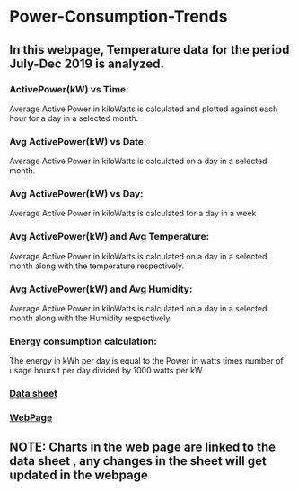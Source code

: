 # Power-Consumption-Trends

## In this webpage, Temperature data for the period July-Dec 2019 is analyzed.

### ActivePower(kW) vs Time:
 Average Active Power in kiloWatts is calculated and plotted against each hour for a day    in a selected month.

### Avg ActivePower(kW) vs Date:
 Average Active Power in kiloWatts is calculated on a day in a selected month.
        
### Avg ActivePower(kW) vs Day:
 Average Active Power in kiloWatts is calculated for a day in a week 

### Avg ActivePower(kW) and Avg Temperature: 
Average Active Power in kiloWatts is calculated on a day in a selected month along with the temperature respectively.

### Avg ActivePower(kW) and Avg Humidity:
Average Active Power in kiloWatts is calculated on a day in a selected month along with  the Humidity respectively.
      
### Energy consumption calculation:
 The energy in kWh per day  is equal to the Power in watts times number of usage hours t  per    day divided by 1000 watts per kW
 
 

### [Data sheet](https://docs.google.com/spreadsheets/d/1j-Zlqa5xSC52tAbO0DvhyyAt8wzeDHUXrPM9xR6hhR0/edit?usp=sharing)
### [WebPage](https://nishma25.github.io/Power-Consumption-Trends/project/index.html#)

## NOTE: Charts in the web page are linked to the data sheet , any changes in the sheet will get updated in the webpage



